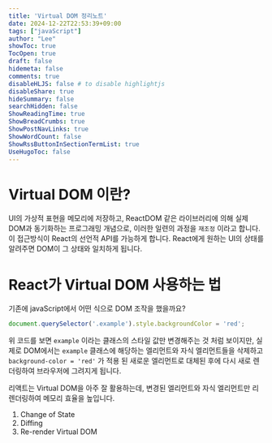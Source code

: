 ```yaml
---
title: 'Virtual DOM 정리노트'
date: 2024-12-22T22:53:39+09:00
tags: ["javaScript"]
author: "Lee"
showToc: true
TocOpen: true
draft: false
hidemeta: false
comments: true
disableHLJS: false # to disable highlightjs
disableShare: true
hideSummary: false
searchHidden: false
ShowReadingTime: true
ShowBreadCrumbs: true
ShowPostNavLinks: true
ShowWordCount: false
ShowRssButtonInSectionTermList: true
UseHugoToc: false
---
```


# Virtual DOM 이란?
UI의 가상적 표현을 메모리에 저장하고, ReactDOM 같은 라이브러리에 의해 실제 DOM과 동기화하는 프로그래밍 개념으로, 이러한 일련의 과정을 `재조정` 이라고 합니다.
이 접근방식이 React의 선언적 API를 가능하게 합니다. React에게 원하는 UI의 상태를 알려주면 DOM이 그 상태와 일치하게 됩니다.

# React가 Virtual DOM 사용하는 법
기존에 javaScript에서 어떤 식으로 DOM 조작을 했을까요?

```javascript
document.querySelector('.example').style.backgroundColor = 'red';
```

위 코드를 보면 `example` 이라는 클래스의 스타일 값만 변경해주는 것 처럼 보이지만,
실제로 DOM에서는 `example` 클래스에 해당하는 엘리먼트와 자식 엘리먼트들을 삭제하고 `background-color = 'red'` 가 적용 된 새로운 엘리먼트로 대체된 후에 다시 새로 렌더링하여 브라우저에 그려지게 됩니다.


리액트는 Virtual DOM을 아주 잘 활용하는데, 변경된 엘리먼트와 자식 엘리먼트만 리렌더링하여 메모리 효율을 높입니다.

1. Change of State
2. Diffing
3. Re-render Virtual DOM

